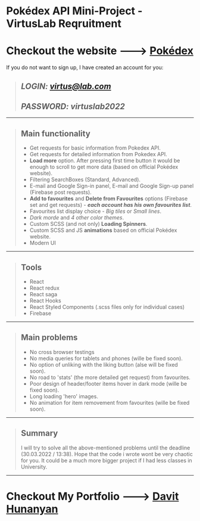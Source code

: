 # Pokédex API Mini-Project - VirtusLab Reqruitment

# Checkout the website ---> [Pokédex](https://www.dhunanyan.com/pokedex)
If you do not want to sign up, I have created an account for you:
>## ***LOGIN: virtus@lab.com***     
>## ***PASSWORD: virtuslab2022***

---

> ## Main functionality
> - Get requests for basic information from Pokedex API.
> - Get requests for detailed information from Pokedex API.
> - **Load more** option. After pressing first time button it would be enough to scroll to get more data (based on official Pokédex website).
> - Filtering SearchBoxes (Standard, Advanced).
> - E-mail and Google Sign-in panel, E-mail and Google Sign-up panel (Firebase post requests).
> - **Add to favourites** and **Delete from Favourites** options (Firebase set and get requests) - ***each account has his own favourites list***.
> - Favourites list display choice - *Big tiles* or *Small lines*.
> - *Dark morde* and *4 other color themes*.
> - Custom SCSS (and not only) **Loading Spinners**.
> - Custom SCSS and JS **animations** based on official Pokédex website.
> - Modern UI

---

> ## Tools
> - React
> - React redux
> - React saga
> - React Hooks
> - React Styled Components (.scss files only for individual cases)
> - Firebase

---

> ## Main problems
> - No cross browser testings
> - No media queries for tablets and phones (wille be fixed soon).
> - No option of unliking with the liking button (alse will be fixed soon).
> - No road to 'stats' (the more detailed get request) from favourites.
> - Poor design of header/footer items hover in dark mode (wille be fixed soon).
> - Long loading 'hero' images.
> - No animation for item removement from favourites (wille be fixed soon).

---

> ## Summary
> I will try to solve all the above-mentioned problems until the deadline (30.03.2022 / 13:38).
> Hope that the code i wrote wont be very chaotic for you.
> It could be a much more bigger project if I had less classes in University.

---

# Checkout My Portfolio ---> [Davit Hunanyan](https://www.dhunanyan.com/)
